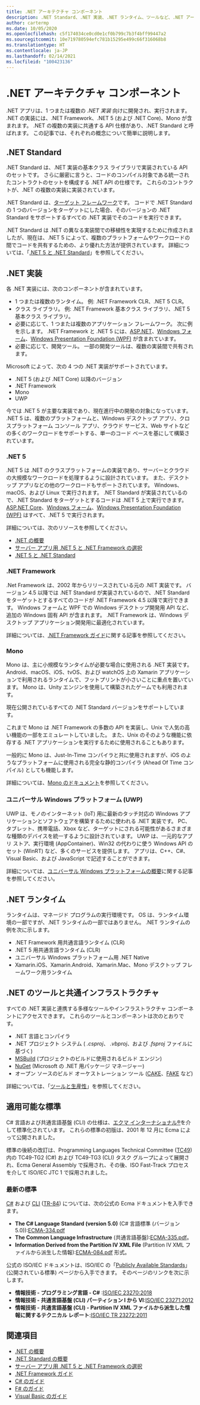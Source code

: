 ```yaml
---
title: .NET アーキテクチャ コンポーネント
description: .NET Standard、.NET 実装、.NET ランタイム、ツールなど、.NET アーキテクチャ コンポーネントについて説明します。
author: cartermp
ms.date: 10/05/2020
ms.openlocfilehash: c5f174034ce0cd0e1cf0b799c7b3f4bff99447a2
ms.sourcegitcommit: 10e719780594efc781b15295e499c66f316068b8
ms.translationtype: HT
ms.contentlocale: ja-JP
ms.lasthandoff: 02/14/2021
ms.locfileid: "100423136"
---
```

# <a name="net-architectural-components"></a>.NET アーキテクチャ コンポーネント

.NET アプリは、1 つまたは複数の *.NET 実装* 向けに開発され、実行されます。 .NET の実装には、.NET Framework、.NET 5 (および .NET Core)、Mono が含まれます。 .NET の複数の実装に共通する API 仕様があり、.NET Standard と呼ばれます。 この記事では、それぞれの概念について簡単に説明します。

## <a name="net-standard"></a>.NET Standard

.NET Standard は、.NET 実装の基本クラス ライブラリで実装されている API のセットです。 さらに厳密に言うと、コードのコンパイル対象である統一されたコントラクトのセットを構成する .NET API の仕様です。 これらのコントラクトが、.NET の複数の実装に実装されています。

.NET Standard は、[ターゲット フレームワーク](glossary.md#target-framework)です。 コードで .NET Standard の 1 つのバージョンをターゲットにした場合、そのバージョンの .NET Standard をサポートするすべての .NET 実装でそのコードを実行できます。

.NET Standard は .NET の異なる実装間での移植性を実現するために作成されましたが、現在は、.NET 5 によって、複数のプラットフォームやワークロードの間でコードを共有するための、より優れた方法が提供されています。 詳細については、「[.NET 5 と .NET Standard](net-standard.md#net-5-and-net-standard)」を参照してください。

## <a name="net-implementations"></a>.NET 実装

各 .NET 実装には、次のコンポーネントが含まれています。

- 1 つまたは複数のランタイム。 例: .NET Framework CLR、.NET 5 CLR。
- クラス ライブラリ。 例: .NET Framework 基本クラス ライブラリ、.NET 5 基本クラス ライブラリ。
- 必要に応じて、1 つまたは複数のアプリケーション フレームワーク。 次に例を示します。 .NET Framework と .NET 5 には、[ASP.NET](https://www.asp.net/)、[Windows フォーム](/dotnet/desktop/winforms/windows-forms-overview)、[Windows Presentation Foundation (WPF)](/dotnet/desktop/wpf/) が含まれています。
- 必要に応じて、開発ツール。 一部の開発ツールは、複数の実装間で共有されます。

Microsoft によって、次の 4 つの .NET 実装がサポートされています。

- .NET 5 (および .NET Core) 以降のバージョン
- .NET Framework
- Mono
- UWP

今では .NET 5 が主要な実装であり、現在進行中の開発の対象になっています。 .NET 5 は、複数のプラットフォームと、Windows デスクトップ アプリ、クロスプラットフォーム コンソール アプリ、クラウド サービス、Web サイトなどの多くのワークロードをサポートする、単一のコード ベースを基にして構築されています。

### <a name="net-5"></a>.NET 5

.NET 5 は .NET のクラスプラットフォームの実装であり、サーバーとクラウドの大規模なワークロードを処理するように設計されています。 また、デスクトップ アプリなどの他のワークロードもサポートされています。 Windows、macOS、および Linux で実行されます。 .NET Standard が実装されているので、.NET Standard をターゲットとするコードは .NET 5 上で実行できます。 [ASP.NET Core](https://dotnet.microsoft.com/learn/aspnet/what-is-aspnet-core)、[Windows フォーム](/dotnet/desktop/winforms/windows-forms-overview)、[Windows Presentation Foundation (WPF)](/dotnet/desktop/wpf/) はすべて、.NET 5 で実行されます。

詳細については、次のリソースを参照してください。

- [.NET の概要](../core/introduction.md)
- [サーバー アプリ用 .NET 5 と .NET Framework の選択](choosing-core-framework-server.md)
- [.NET 5 と .NET Standard](net-standard.md#net-5-and-net-standard)

### <a name="net-framework"></a>.NET Framework

.Net Framework は、2002 年からリリースされている元の .NET 実装です。 バージョン 4.5 以降では .NET Standard が実装されているので、.NET Standard をターゲットとするすべてのコードが .NET Framework 4.5 以降で実行できます。 Windows フォームと WPF での Windows デスクトップ開発用 API など、追加の Windows 固有 API が含まれます。 .NET Framework は、Windows デスクトップ アプリケーション開発用に最適化されています。

詳細については、[.NET Framework ガイド](../framework/index.yml)に関する記事を参照してください。

### <a name="mono"></a>Mono

Mono は、主に小規模なランタイムが必要な場合に使用される .NET 実装です。 Android、macOS、iOS、tvOS、および watchOS 上の Xamarin アプリケーションで利用されるランタイムで、フットプリントが小さいことに重点を置いています。 Mono は、Unity エンジンを使用して構築されたゲームでも利用されます。

現在公開されているすべての .NET Standard バージョンをサポートしています。

これまで Mono は .NET Framework の多数の API を実装し、Unix で人気の高い機能の一部をエミュレートしていました。 また、Unix のそのような機能に依存する .NET アプリケーションを実行するために使用されることもあります。

一般的に Mono は、Just-In-Time コンパイラと共に使用されますが、iOS のようなプラットフォームに使用される完全な静的コンパイラ (Ahead Of Time コンパイル) としても機能します。

詳細については、[Mono のドキュメント](https://www.mono-project.com/docs/)を参照してください。

### <a name="universal-windows-platform-uwp"></a>ユニバーサル Windows プラットフォーム (UWP)

UWP は、モノのインターネット (IoT) 用に最新のタッチ対応の Windows アプリケーションとソフトウェアを構築するために使われる .NET 実装です。 PC、タブレット、携帯電話、Xbox など、ターゲットにされる可能性があるさまざまな種類のデバイスを統一するように設計されています。 UWP は、一元的なアプリ ストア、実行環境 (AppContainer)、Win32 の代わりに使う Windows API のセット (WinRT) など、多くのサービスを提供します。 アプリは、C++、C#、Visual Basic、および JavaScript で記述することができます。

詳細については、[ユニバーサル Windows プラットフォームの概要](/windows/uwp/get-started/universal-application-platform-guide)に関する記事を参照してください。

## <a name="net-runtimes"></a>.NET ランタイム

ランタイムは、マネージド プログラムの実行環境です。 OS は、ランタイム環境の一部ですが、.NET ランタイムの一部ではありません。 .NET ランタイムの例を次に示します。

- .NET Framework 用共通言語ランタイム (CLR)
- .NET 5 用共通言語ランタイム (CLR)
- ユニバーサル Windows プラットフォーム用 .NET Native
- Xamarin.iOS、Xamarin.Android、Xamarin.Mac、Mono デスクトップ フレームワーク用ランタイム

## <a name="net-tooling-and-common-infrastructure"></a>.NET のツールと共通インフラストラクチャ

すべての .NET 実装と連携する多様なツールやインフラストラクチャ コンポーネントにアクセスできます。 これらのツールとコンポーネントは次のとおりです。

- .NET 言語とコンパイラ
- .NET プロジェクト システム ( *.csproj*、 *.vbproj*、および *.fsproj* ファイルに基づく)
- [MSBuild](/visualstudio/msbuild/msbuild) (プロジェクトのビルドに使用されるビルド エンジン)
- [NuGet](/nuget/) (Microsoft の .NET 用パッケージ マネージャー)
- オープン ソースのビルド オーケストレーション ツール ([CAKE](https://cakebuild.net/)、[FAKE](https://fake.build/) など)

詳細については、「[ツールと生産性](../core/introduction.md#tools-and-productivity)」を参照してください。

## <a name="applicable-standards"></a>適用可能な標準

C# 言語および共通言語基盤 (CLI) の仕様は、[エクマ インターナショナル&reg;](https://www.ecma-international.org/)を介して標準化されています。 これらの標準の初版は、2001 年 12 月に Ecma によって公開されました。

標準の後続の改訂は、Programming Languages Technical Committee ([TC49](https://www.ecma-international.org/memento/tc49.htm)) 内の TC49-TG2 (C#) および TC49-TG3 (CLI) タスク グループによって展開され、Ecma General Assembly で採用され、その後、ISO Fast-Track プロセスを介して ISO/IEC JTC 1 で採用されました。

### <a name="latest-standards"></a>最新の標準

[C#](http://www.ecma-international.org/publications/standards/Ecma-334.htm) および [CLI](http://www.ecma-international.org/publications/standards/Ecma-335.htm) ([TR-84](http://www.ecma-international.org/publications/techreports/E-TR-084.htm)) については、次の公式の Ecma ドキュメントを入手できます。

- **The C# Language Standard (version 5.0)** (C# 言語標準 (バージョン 5.0)):[ECMA-334.pdf](https://www.ecma-international.org/publications/files/ECMA-ST/ECMA-334.pdf)
- **The Common Language Infrastructure** (共通言語基盤):[ECMA-335.pdf](https://www.ecma-international.org/publications/files/ECMA-ST/ECMA-335.pdf)。
- **Information Derived from the Partition IV XML File** (Partition IV XML ファイルから派生した情報):[ECMA-084.pdf](https://www.ecma-international.org/publications/files/ECMA-TR/ECMA%20TR-084.pdf) 形式。

公式の ISO/IEC ドキュメントは、ISO/IEC の「[Publicly Available Standards](https://standards.iso.org/ittf/PubliclyAvailableStandards/)」(公開されている標準) ページから入手できます。 そのページのリンクを次に示します。

- **情報技術 - プログラミング言語 - C#** :[ISO/IEC 23270:2018](https://standards.iso.org/ittf/PubliclyAvailableStandards/c075178_ISO_IEC_23270_2018.zip)
- **情報技術 - 共通言語基盤 (CLI) パーティション I から VI**:[ISO/IEC 23271:2012](https://standards.iso.org/ittf/PubliclyAvailableStandards/c058046_ISO_IEC_23271_2012(E).zip)
- **情報技術 - 共通言語基盤 (CLI) - Partition IV XML ファイルから派生した情報に関するテクニカル レポート**:[ISO/IEC TR 23272:2011](https://standards.iso.org/ittf/PubliclyAvailableStandards/c057955_ISO_IEC_TR_23272_2011.zip)

## <a name="see-also"></a>関連項目

- [.NET の概要](../core/introduction.md)
- [.NET Standard の概要](net-standard.md)
- [サーバー アプリ用 .NET 5 と .NET Framework の選択](choosing-core-framework-server.md)
- [.NET Framework ガイド](../framework/index.yml)
- [C# のガイド](../csharp/index.yml)
- [F# のガイド](../fsharp/index.yml)
- [Visual Basic のガイド](../visual-basic/index.yml)
